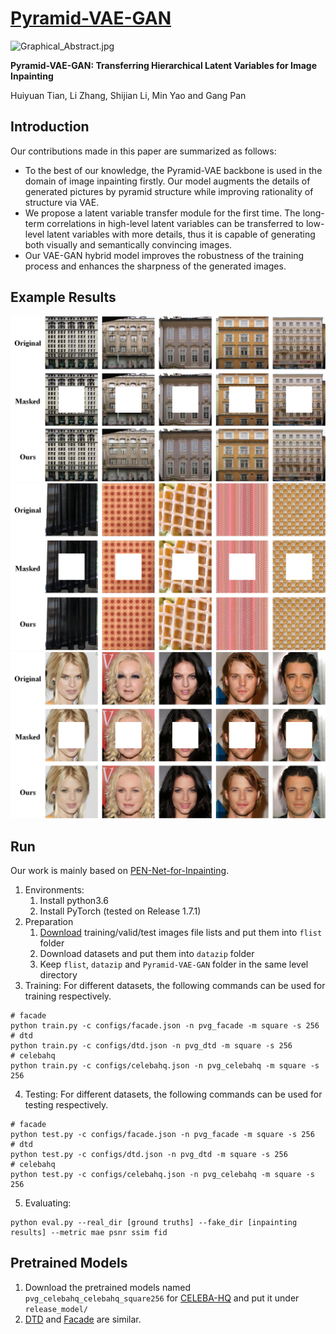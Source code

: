 
# **[Pyramid-VAE-GAN](https://link.springer.com/article/10.1007/s41095-022-0331-3)**

![Graphical_Abstract.jpg](https://github.com/thy960112/Pyramid-VAE-GAN/blob/main/figures/Graphical_Abstract.jpg)

**Pyramid-VAE-GAN: Transferring Hierarchical Latent Variables for Image Inpainting**

Huiyuan Tian, Li Zhang, Shijian Li, Min Yao and Gang Pan

## Introduction

Our contributions made in this paper are summarized as follows:

- To the best of our knowledge, the Pyramid-VAE backbone is used in the domain of image inpainting firstly. Our model augments the details of generated pictures by pyramid structure while improving rationality of structure via VAE.
- We propose a latent variable transfer module for the first time. The long-term correlations in high-level latent variables can be transferred to low-level latent variables with more details, thus it is capable of generating both visually and semantically convincing images.
- Our VAE-GAN hybrid model improves the robustness of the training process and enhances the sharpness of the generated images.

## Example Results

![facade.jpg](https://github.com/thy960112/Pyramid-VAE-GAN/blob/main/figures/facade.jpg)
![dtd.jpg](https://github.com/thy960112/Pyramid-VAE-GAN/blob/main/figures/dtd.jpg)
![celebahq.jpg](https://github.com/thy960112/Pyramid-VAE-GAN/blob/main/figures/celebahq.jpg)

## Run

Our work is mainly based on [PEN-Net-for-Inpainting](https://github.com/researchmm/PEN-Net-for-Inpainting).

1. Environments:
	1. Install python3.6
	2. Install PyTorch (tested on Release 1.7.1)
2. Preparation
	1. [Download](https://pan.baidu.com/s/1mD3jY49bNn3DK5ah6--fRA?pwd=k68x) training/valid/test images file lists and put them into `flist` folder
	2. Download datasets and put them into `datazip` folder
	3. Keep `flist`, `datazip` and `Pyramid-VAE-GAN` folder in the same level directory
3. Training: For different datasets, the following commands can be used for training respectively.

```Shell
# facade
python train.py -c configs/facade.json -n pvg_facade -m square -s 256
# dtd
python train.py -c configs/dtd.json -n pvg_dtd -m square -s 256
# celebahq 
python train.py -c configs/celebahq.json -n pvg_celebahq -m square -s 256
```

4. Testing: For different datasets, the following commands can be used for testing respectively.

```Shell
# facade
python test.py -c configs/facade.json -n pvg_facade -m square -s 256
# dtd
python test.py -c configs/dtd.json -n pvg_dtd -m square -s 256
# celebahq
python test.py -c configs/celebahq.json -n pvg_celebahq -m square -s 256
```

5. Evaluating:

```Shell
python eval.py --real_dir [ground truths] --fake_dir [inpainting results] --metric mae psnr ssim fid
```

## Pretrained Models

1. Download the pretrained models named `pvg_celebahq_celebahq_square256` for [CELEBA-HQ](https://pan.baidu.com/s/1g2uI1fY7w5s-EqR5NLACew?pwd=emc3) and put it under `release_model/`
2. [DTD](https://pan.baidu.com/s/1tyZUSZEejM425XtzLdpxxg?pwd=786p) and [Facade](https://pan.baidu.com/s/1t__JM61XaPRjB4mmHXgDGA?pwd=af4h) are similar.
